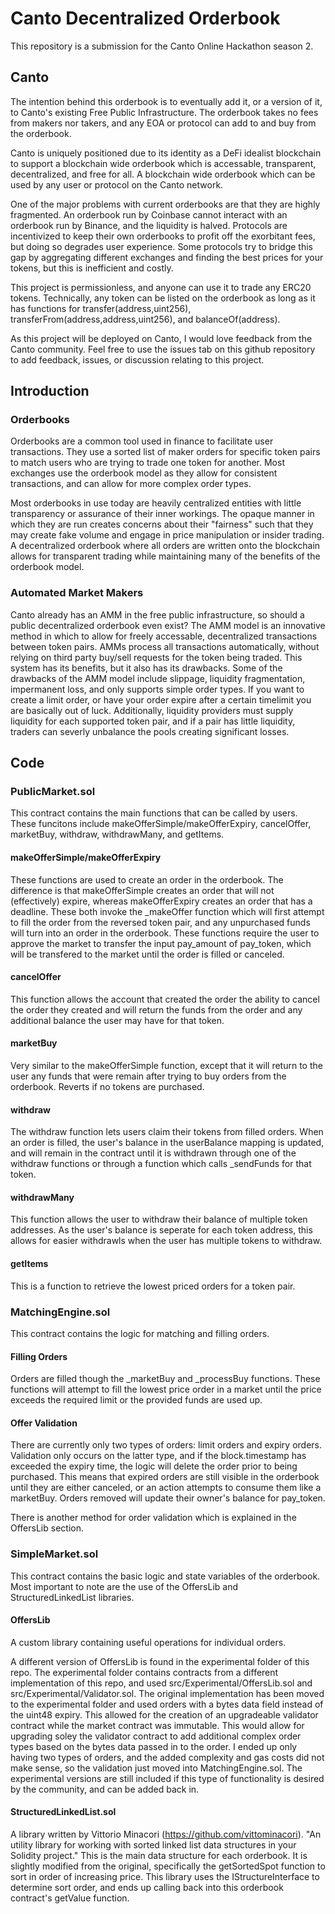 # Canto Decentralized Orderbook

This repository is a submission for the Canto Online Hackathon season 2.

## Canto

The intention behind this orderbook is to eventually add it, or a version of it, to Canto's existing Free Public Infrastructure. The orderbook takes no fees from makers nor takers, and any EOA or protocol can add to and buy from the orderbook.

Canto is uniquely positioned due to its identity as a DeFi idealist blockchain to support a blockchain wide orderbook which is accessable, transparent, decentralized, and free for all. A blockchain wide orderbook which can be used by any user or protocol on the Canto network.

One of the major problems with current orderbooks are that they are highly fragmented. An orderbook run by Coinbase cannot interact with an orderbook run by Binance, and the liquidity is halved. Protocols are incentivized to keep their own orderbooks to profit off the exorbitant fees, but doing so degrades user experience. Some protocols try to bridge this gap by aggregating different exchanges and finding the best prices for your tokens, but this is inefficient and costly. 

This project is permissionless, and anyone can use it to trade any ERC20 tokens. Technically, any token can be listed on the orderbook as long as it has functions for transfer(address,uint256), transferFrom(address,address,uint256), and balanceOf(address). 

As this project will be deployed on Canto, I would love feedback from the Canto community. Feel free to use the issues tab on this github repository to add feedback, issues, or discussion relating to this project.

## Introduction 

### Orderbooks
Orderbooks are a common tool used in finance to facilitate user transactions. They use a sorted list of maker orders for specific token pairs to match users who are trying to trade one token for another. Most exchanges use the orderbook model as they allow for consistent transactions, and can allow for more complex order types. 

Most orderbooks in use today are heavily centralized entities with little transparency or assurance of their inner workings. The opaque manner in which they are run creates concerns about their "fairness" such that they may create fake volume and engage in price manipulation or insider trading. A decentralized orderbook where all orders are written onto the blockchain allows for transparent trading while maintaining many of the benefits of the orderbook model. 


### Automated Market Makers
Canto already has an AMM in the free public infrastructure, so should a public decentralized orderbook even exist? The AMM model is an innovative method in which to allow for freely accessable, decentralized transactions between token pairs. AMMs process all transactions automatically, without relying on third party buy/sell requests for the token being traded. This system has its benefits, but it also has its drawbacks. Some of the drawbacks of the AMM model include slippage, liquidity fragmentation, impermanent loss, and only supports simple order types. If you want to create a limit order, or have your order expire after a certain timelimit you are basically out of luck. Additionally, liquidity providers must supply liquidity for each supported token pair, and if a pair has little liquidity, traders can severly unbalance the pools creating significant losses.

## Code

### PublicMarket.sol
This contract contains the main functions that can be called by users. These funcitons include makeOfferSimple/makeOfferExpiry, cancelOffer, marketBuy, withdraw, withdrawMany, and getItems.

#### makeOfferSimple/makeOfferExpiry
These functions are used to create an order in the orderbook. The difference is that makeOfferSimple creates an order that will not (effectively) expire, whereas makeOfferExpiry creates an order that has a deadline. These both invoke the _makeOffer function which will first attempt to fill the order from the reversed token pair, and any unpurchased funds will turn into an order in the orderbook. These functions require the user to approve the market to transfer the input pay_amount of pay_token, which will be transfered to the market until the order is filled or canceled.

#### cancelOffer
This function allows the account that created the order the ability to cancel the order they created and will return the funds from the order and any additional balance the user may have for that token.

#### marketBuy
Very similar to the makeOfferSimple function, except that it will return to the user any funds that were remain after trying to buy orders from the orderbook. Reverts if no tokens are purchased.

#### withdraw
The withdraw function lets users claim their tokens from filled orders. When an order is filled, the user's balance in the userBalance mapping is updated, and will remain in the contract until it is withdrawn through one of the withdraw functions or through a function which calls _sendFunds for that token.

#### withdrawMany
This function allows the user to withdraw their balance of multiple token addresses. As the user's balance is seperate for each token address, this allows for easier withdrawls when the user has multiple tokens to withdraw. 

#### getItems
This is a function to retrieve the lowest priced orders for a token pair. 

### MatchingEngine.sol
This contract contains the logic for matching and filling orders. 

#### Filling Orders
Orders are filled though the _marketBuy and _processBuy functions. These functions will attempt to fill the lowest price order in a market until the price exceeds the required limit or the provided funds are used up.  

#### Offer Validation
There are currently only two types of orders: limit orders and expiry orders. Validation only occurs on the latter type, and if the block.timestamp has exceeded the expiry time, the logic will delete the order prior to being purchased. This means that expired orders are still visible in the orderbook until they are either canceled, or an action attempts to consume them like a marketBuy. Orders removed will update their owner's balance for pay_token.

There is another method for order validation which is explained in the OffersLib section.

### SimpleMarket.sol
This contract contains the basic logic and state variables of the orderbook. Most important to note are the use of the OffersLib and StructuredLinkedList libraries. 

#### OffersLib
A custom library containing useful operations for individual orders.

A different version of OffersLib is found in the experimental folder of this repo. The experimental folder contains contracts from a different implementation of this repo, and used src/Experimental/OffersLib.sol and src/Experimental/Validator.sol. The original implementation has been moved to the experimental folder and used orders with a bytes data field instead of the uint48 expiry. This allowed for the creation of an upgradeable validator contract while the market contract was immutable. This would allow for upgrading soley the validator contract to add additional complex order types based on the bytes data  passed in to the order. I ended up only having two types of orders, and the added complexity and gas costs did not make sense, so the validation just moved into MatchingEngine.sol. The experimental versions are still included if this type of functionality is desired by the community, and can be added back in. 

#### StructuredLinkedList.sol
A library written by Vittorio Minacori (https://github.com/vittominacori). "An utility library for working with sorted linked list data structures in your Solidity project." This is the main data structure for each orderbook. It is slightly modified from the original, specifically the getSortedSpot function to sort in order of increasing price. This library uses the IStructureInterface to determine sort order, and ends up calling back into this orderbook contract's getValue function.


